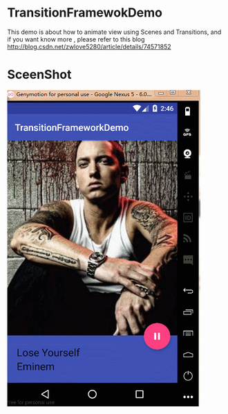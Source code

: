 # TransitionFramewokDemo
This demo is about how to animate view using Scenes and Transitions, and if you want know more , please refer to this blog  http://blog.csdn.net/zwlove5280/article/details/74571852

# SceenShot
![TransitionFrameworkDemo](https://github.com/buxiliulian/TransitionFramewokDemo/blob/master/TransitionFrameworkDemo/screenshots/GIF.gif)
